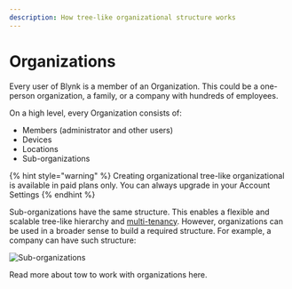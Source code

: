 ```yaml
---
description: How tree-like organizational structure works
---
```


# Organizations

Every user of Blynk is a member of an Organization. This could be a one-person organization, a family, or a company with hundreds of employees.

On a high level, every Organization consists of:

* Members \(administrator and other users\)
* Devices
* Locations
* Sub-organizations 

{% hint style="warning" %}
Creating organizational tree-like organizational is available in paid plans only. You can always upgrade in your Account Settings
{% endhint %}

Sub-organizations have the same structure. This enables a flexible and scalable tree-like hierarchy and [multi-tenancy](multi-tenant-tree-structure.md). However, organizations can be used in a broader sense to build a required structure. For example, a company can have such structure:

![Sub-organizations](https://user-images.githubusercontent.com/72824404/119477378-94bab300-bd57-11eb-8b20-7016752d3f18.png)

Read more about tow to work with organizations here.

